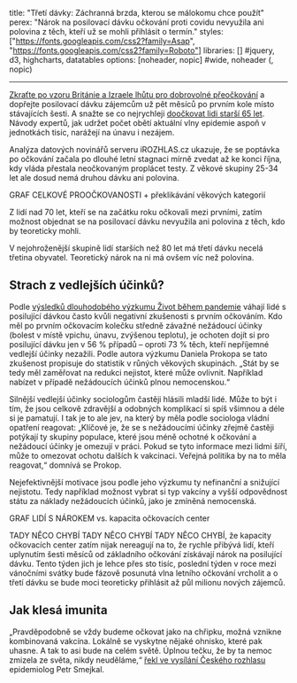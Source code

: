 title: "Třetí dávky: Záchranná brzda, kterou se málokomu chce použít"
perex: "Nárok na posilovací dávku očkování proti covidu nevyužila ani polovina z těch, kteří už se mohli přihlásit o termín."
styles: ["https://fonts.googleapis.com/css2?family=Asap", "https://fonts.googleapis.com/css2?family=Roboto"]
libraries: [] #jquery, d3, highcharts, datatables
options: [noheader, nopic] #wide, noheader (, nopic)

---

[Zkraťte po vzoru Británie a Izraele lhůtu pro dobrovolné přeočkování](https://www.facebook.com/groups/iniciativasnih/posts/402613491404387/) a dopřejte posilovací dávku zájemcům už pět měsíců po prvním kole místo stávajících šesti. A snažte se co nejrychleji [doočkovat lidi starší 65 let](https://www.irozhlas.cz/zpravy-domov/jan-konvalinka-biochemik-nemocnice-promorenost-koronavirus-ockovani-proti_2111112002_dok). Návody expertů, jak udržet počet obětí aktuální vlny epidemie aspoň v jednotkách tisíc, narážejí na únavu i nezájem. 

Analýza datových novinářů serveru iROZHLAS.cz ukazuje, že se poptávka po očkování začala po dlouhé letní stagnaci mírně zvedat až ke konci října, kdy vláda přestala neočkovaným proplácet testy. Z věkové skupiny 25-34 let ale dosud nemá druhou dávku ani polovina.

GRAF CELKOVÉ PROOČKOVANOSTI + překlikávání věkových kategorií

Z lidí nad 70 let, kteří se na začátku roku očkovali mezi prvními, zatím možnost objednat se na posilovací dávku nevyužila ani polovina z těch, kdo by teoreticky mohli.

V nejohroženější skupině lidí starších než 80 let má třetí dávku necelá třetina obyvatel. Teoretický nárok na ni má ovšem víc než polovina.

## Strach z vedlejších účinků?

Podle [výsledků dlouhodobého výzkumu Život během pandemie](https://zivotbehempandemie.cz/ockovani) váhají lidé s posilující dávkou často kvůli negativní zkušenosti s prvním očkováním. Kdo měl po prvním očkovacím kolečku středně závažné nežádoucí účinky (bolest v místě vpichu, únavu, zvýšenou teplotu), je ochoten dojít si pro posilující dávku jen v 56 % případů – oproti 73 % těch, kteří nepříjemné vedlejší účinky nezažili. Podle autora výzkumu Daniela Prokopa se tato zkušenost propisuje do statistik v růných věkových skupinách. „Stát by se tedy měl zaměřovat na redukci nejistot, které může ovlivnit. Například nabízet v případě nežádoucích účinků plnou nemocenskou.“

Silnější vedlejší účinky sociologům častěji hlásili mladší lidé. Může to být i tím, že jsou celkově zdravější a odobných komplikací si spíš všimnou a déle si je pamatují. I tak je to ale jev, na který by měla podle sociologa vládní opatření reagovat: „Klíčové je, že se s nežádoucími účinky zřejmě častěji potýkají ty skupiny populace, které jsou méně ochotné k očkování a nežádoucí účinky je omezují v práci. Pokud se tyto informace mezi lidmi šíří, může to omezovat ochotu dalších k vakcinaci. Veřejná politika by na to měla reagovat,“ domnívá se Prokop.

Nejefektivnější motivace jsou podle jeho výzkumu ty nefinanční a snižující nejistotu. Tedy například možnost vybrat si typ vakcíny a vyšší odpovědnost státu za náklady nežádoucích účinků, jako je zmíněná nemocenská.

GRAF LIDÍ S NÁROKEM vs. kapacita očkovacích center

TADY NĚCO CHYBÍ TADY NĚCO CHYBÍ TADY NĚCO CHYBÍ, že kapacity očkovacích center zatím nijak nereagují na to, že rychle přibývá lidí, kteří uplynutím šesti měsíců od základního očkování získávají nárok na posilující dávku. Tento týden jich je lehce přes sto tisíc, poslední týden v roce mezi vánočními svátky bude fázově posunutá vlna letního očkování vrcholit a o třetí dávku se bude moci teoreticky přihlásit až půl milionu nových zájemců.

## Jak klesá imunita

„Pravděpodobně se vždy budeme očkovat jako na chřipku, možná vznikne kombinovaná vakcína. Lokálně se vyskytne nějaké ohnisko, které pak uhasne. A tak to asi bude na celém světě. Úplnou tečku, že by ta nemoc zmizela ze světa, nikdy neuděláme,“ [řekl ve vysílání Českého rozhlasu](https://www.irozhlas.cz/zivotni-styl/zdravi/smejkal-epidemiolog-koronavirus-ockovani_2111110954_pj) epidemiolog Petr Smejkal.

<wide><div id="app"></div></wide>
